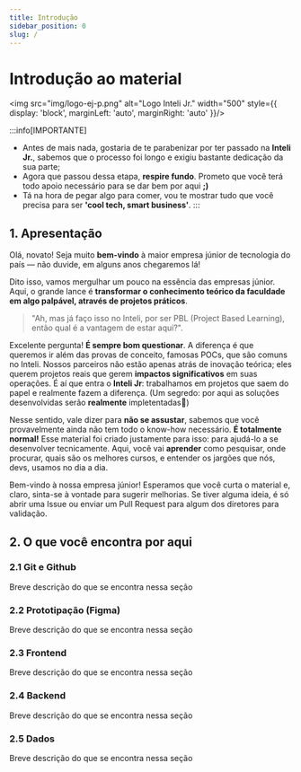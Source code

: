 ```yaml
---
title: Introdução
sidebar_position: 0
slug: /
---
```


# Introdução ao material

<img src="img/logo-ej-p.png" alt="Logo Inteli Jr." width="500" style={{ display: 'block', marginLeft: 'auto', marginRight: 'auto' }}/>

:::info[IMPORTANTE]
- Antes de mais nada, gostaria de te parabenizar por ter passado na **Inteli Jr.**, sabemos que o processo foi longo e exigiu bastante dedicação da sua parte;
- Agora que passou dessa etapa, **respire fundo**. Prometo que você terá todo apoio necessário para se dar bem por aqui **;)**
- Tá na hora de pegar algo para comer, vou te mostrar tudo que você precisa para ser **'cool tech, smart business'**.
:::

## 1. Apresentação


Olá, novato! Seja muito **bem-vindo** à maior empresa júnior de tecnologia do país — não duvide, em alguns anos chegaremos lá!

Dito isso, vamos mergulhar um pouco na essência das empresas júnior. Aqui, o grande lance é **transformar o conhecimento teórico da faculdade em algo palpável, através de projetos práticos**.

> "Ah, mas já faço isso no Inteli, por ser PBL (Project Based Learning), então qual é a vantagem de estar aqui?". 

Excelente pergunta! **É sempre bom questionar**. A diferença é que queremos ir além das provas de conceito, famosas POCs, que são comuns no Inteli. Nossos parceiros não estão apenas atrás de inovação teórica; eles querem projetos reais que gerem **impactos significativos** em suas operações. É aí que entra o **Inteli Jr**: trabalhamos em projetos que saem do papel e realmente fazem a diferença. (Um segredo: por aqui as soluções desenvolvidas serão **realmente** impletentadas🤫)

Nesse sentido, vale dizer para **não se assustar**, sabemos que você provavelmente ainda não tem todo o know-how necessário. **É totalmente normal!** Esse material foi criado justamente para isso: para ajudá-lo a se desenvolver tecnicamente. Aqui, você vai **aprender** como pesquisar, onde procurar, quais são os melhores cursos, e entender os jargões que nós, devs, usamos no dia a dia.

Bem-vindo à nossa empresa júnior! Esperamos que você curta o material e, claro, sinta-se à vontade para sugerir melhorias. Se tiver alguma ideia, é só abrir uma Issue ou enviar um Pull Request para algum dos diretores para validação.

## 2. O que você encontra por aqui
### 2.1 Git e Github
Breve descrição do que se encontra nessa seção
### 2.2 Prototipação (Figma)
Breve descrição do que se encontra nessa seção
### 2.3 Frontend
Breve descrição do que se encontra nessa seção
### 2.4 Backend
Breve descrição do que se encontra nessa seção
### 2.5 Dados
Breve descrição do que se encontra nessa seção


